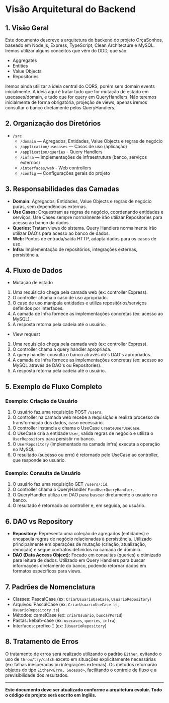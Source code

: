 # Visão Arquitetural do Backend

## 1. Visão Geral

Este documento descreve a arquitetura do backend do projeto OrçaSonhos, baseado em Node.js, Express, TypeScript, Clean Architecture e MySQL.
Iremos utilizar alguns conceitos que vêm do DDD, que são:
- Aggregates
- Entities
- Value Objects
- Repositories

Iremos ainda utilizar a ideia central do CQRS, porém sem domain events inicialmente.
A ideia aqui é tratar tudo que for mutação de estado em usecases/domain, e tudo que for query em QueryHandlers.
Não teremos inicialmente de forma obrigatória, projeção de views, apenas iremos consultar o banco diretamente pelos QueryHandlers.

## 2. Organização dos Diretórios

- `/src`
  - `/domain` — Agregados, Entidades, Value Objects e regras de negócio
  - `/application/usecases` — Casos de uso (aplicação)
  - `/application/queries` - Query Handlers
  - `/infra` — Implementações de infraestrutura (banco, serviços externos)
  - `/interfaces/web` - Web controllers
  - `/config` — Configurações gerais do projeto

## 3. Responsabilidades das Camadas

- **Domain:** Agregados, Entidades, Value Objects e regras de negócio puras, sem dependências externas.
- **Use Cases:** Orquestram as regras de negócio, coordenando entidades e serviços. Use Cases sempre normalmente irão utilizar Repositories para acesso ao banco da dados.
- **Queries:** Tratam views do sistema. Query Handlers normalmente irão utilizar DAO's para acesso ao banco de dados.
- **Web:** Pontos de entrada/saída HTTP, adapta dados para os casos de uso.
- **Infra:** Implementação de repositórios, integrações externas, persistência.

## 4. Fluxo de Dados

- Mutação de estado
1. Uma requisição chega pela camada web (ex: controller Express).
2. O controller chama o caso de uso apropriado.
3. O caso de uso manipula entidades e utiliza repositórios/serviços definidos por interfaces.
4. A camada de Infra fornece as implementações concretas (ex: acesso ao MySQL).
5. A resposta retorna pela cadeia até o usuário.

- View request
1. Uma requisição chega pela camada web (ex: controller Express).
2. O controller chama a query handler apropriada.
3. A query handler consulta o banco através do's DAO's apropriados.
4. A camada de Infra fornece as implementações concretas (ex: acesso ao MySQL através de DAO's ou Repositories).
5. A resposta retorna pela cadeia até o usuário.

## 5. Exemplo de Fluxo Completo

### Exemplo: Criação de Usuário

1. O usuário faz uma requisição POST `/users`.
2. O controller na camada web recebe a requisição e realiza processo de transformação dos dados, caso necessário.
3. O controller instancia e chama o UseCase `CreateUserUseCase`.
4. O UseCase cria a entidade `User`, valida regras de negócio e utiliza o `UserRepository` para persistir no banco.
5. O `UserRepository` (implementado na camada infra) executa a operação no MySQL.
6. O resultado (sucesso ou erro) é retornado pelo UseCase ao controller, que responde ao usuário.

### Exemplo: Consulta de Usuário

1. O usuário faz uma requisição GET `/users/:id`.
2. O controller chama o QueryHandler `FindUserQueryHandler`.
3. O QueryHandler utiliza um DAO para buscar diretamente o usuário no banco.
4. O resultado é retornado ao controller e, em seguida, ao usuário.

## 6. DAO vs Repository

- **Repository:** Representa uma coleção de agregados (entidades) e encapsula regras de negócio relacionadas à persistência. Utilizado principalmente em operações de mutação (criação, atualização, remoção) e segue contratos definidos na camada de domínio.
- **DAO (Data Access Object):** Focado em consultas (queries) e otimizado para leitura de dados. Utilizado em Query Handlers para buscar informações diretamente do banco, podendo retornar dados em formatos específicos para views.

## 7. Padrões de Nomenclatura

- Classes: PascalCase (ex: `CriarUsuarioUseCase`, `UsuarioRepository`)
- Arquivos: PascalCase (ex: `CriarUsuarioUseCase.ts`, `UsuarioRepository.ts`)
- Métodos: camelCase (ex: `criarUsuario`, `buscarPorId`)
- Pastas: kebab-case (ex: `usecases`, `queries`, `infra`)
- Interfaces: prefixo `I` (ex: `IUsuarioRepository`)

## 8. Tratamento de Erros

O tratamento de erros será realizado utilizando o padrão `Either`, evitando o uso de `throw/try/catch` exceto em situações explicitamente necessárias (ex: falhas inesperadas ou integrações externas). Os métodos retornarão objetos do tipo `Either<Erro, Sucesso>`, facilitando o controle de fluxo e a previsibilidade dos resultados.

---

**Este documento deve ser atualizado conforme a arquitetura evoluir. Todo o código do projeto será escrito em Inglês.** 